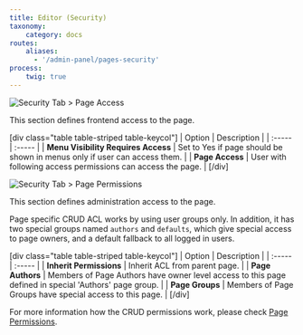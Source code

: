 ```yaml
---
title: Editor (Security)
taxonomy:
    category: docs
routes:
    aliases:
      - '/admin-panel/pages-security'
process:
    twig: true
---
```


![Security Tab > Page Access](page-security.png?width=2030&classes=shadow)

This section defines frontend access to the page.

[div class="table table-striped table-keycol"]
| Option                                | Description |
| :-----                                | :----- |
| **Menu Visibility Requires Access**   | Set to Yes if page should be shown in menus only if user can access them. |
| **Page Access**                       | User with following access permissions can access the page. |
[/div]

![Security Tab > Page Permissions](page-security.png?width=2030&classes=shadow)

This section defines administration access to the page.

Page specific CRUD ACL works by using user groups only. In addition, it has two special groups named `authors` and `defaults`, which give special access to page owners, and a default fallback to all logged in users.

[div class="table table-striped table-keycol"]
| Option                        | Description |
| :-----                        | :----- |
| **Inherit Permissions**       | Inherit ACL from parent page. |
| **Page Authors**              | Members of Page Authors have owner level access to this page defined in special 'Authors' page group. |
| **Page Groups**               | Members of Page Groups have special access to this page. |
[/div]

For more information how the CRUD permissions work, please check [Page Permissions](/admin-panel/page/permissions).
